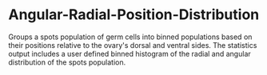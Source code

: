 # Angular-Radial-Position-Distribution
Groups a spots population of germ cells into binned populations based on their positions relative to the ovary's dorsal and ventral sides. The statistics output includes a user defined binned histogram of the radial and angular distribution of the spots population.
